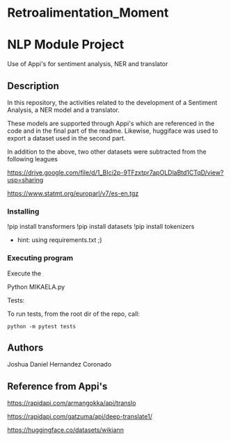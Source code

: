# Retroalimentation_Moment


# NLP Module Project

Use of Appi's for sentiment analysis, NER and translator

## Description

In this repository, the activities related to the development of a Sentiment Analysis, a NER model and a translator.

These models are supported through Appi's which are referenced in the code and in the final part of the readme. Likewise, huggiface was used to export a dataset used in the second part.

In addition to the above, two other datasets were subtracted from the following leagues

https://drive.google.com/file/d/1_BIci2p-9TFzxtpr7apOLDlaBtd1CTqD/view?usp=sharing

https://www.statmt.org/europarl/v7/es-en.tgz

### Installing

!pip install transformers 
!pip install datasets
!pip install tokenizers

* hint: using requirements.txt ;)

### Executing program

Execute the  

Python MIKAELA.py

Tests: 

To run tests, from the root dir of the repo, call: 
```
python -m pytest tests
```

## Authors

Joshua Daniel Hernandez Coronado


## Reference from Appi's

https://rapidapi.com/armangokka/api/translo

https://rapidapi.com/gatzuma/api/deep-translate1/

https://huggingface.co/datasets/wikiann
